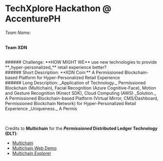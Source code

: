# TechXplore Hackathon @ AccenturePH

###### Team Name:  
**Team XDN**

<br />
###### Challenge:
**HOW MIGHT WE** use new technologies to provide **_hyper-personalized_** retail experience better?

<br />
###### Short Description:
**XDN Coin:** A Permissioned Blockchain-based Platform for Hyper-Personalized Retail Experience

<br />
###### Long Description:
_Application of Technology._ Permissioned Blockchain (Multichain), Facial Recognition (Azure Cognitive-Face), Motion and Gesture Recognition (Kinect SDK), Cloud Computing (AWS)
_Solution._ A Permissioned Blockchain-based Platform (Virtual Mirror, CMS/Dashboard, Permissioned Blockchain Network) for Hyper-Personalized Retail Experience
_Uniqueness._ A Permis

<br /><br />
Credits to **Multichain** for the **_Permissioned_ Distributed Ledger Technology (DLT)**:
- <a href="https://www.multichain.com">Multichain</a><br />
- <a href="https://github.com/MultiChain/multichain-web-demo">Multichain Web Demo</a><br />
- <a href="https://github.com/MultiChain/multichain-explorer">Multichain Explorer</a><br />


